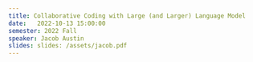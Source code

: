 ```yaml
---
title: Collaborative Coding with Large (and Larger) Language Model
date:   2022-10-13 15:00:00
semester: 2022 Fall
speaker: Jacob Austin
slides: slides: /assets/jacob.pdf
---
```

